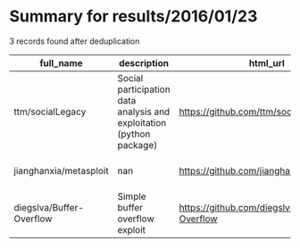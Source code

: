 
# Summary for results/2016/01/23
    
3 records found after deduplication

| full_name | description | html_url | matched_list | matched_count | pushed_at | size | stargazers_count | language | forks_count | vul_ids |
|--------------------------|----------------------------------------------------------------------|---------------------------------------------|----------------------------------|-----------------|---------------------------|--------|--------------------|------------|---------------|-----------|
| ttm/socialLegacy | Social participation data analysis and exploitation (python package) | https://github.com/ttm/socialLegacy | ['exploit'] | 1 | 2016-01-23 00:57:35+00:00 | 41690 | 3 | Python | 1 | [] |
| jianghanxia/metasploit | nan | https://github.com/jianghanxia/metasploit | ['metasploit module OR payload'] | 1 | 2016-01-23 09:56:27+00:00 | 0 | 0 | nan | 0 | [] |
| diegslva/Buffer-Overflow | Simple buffer overflow exploit | https://github.com/diegslva/Buffer-Overflow | ['exploit'] | 1 | 2016-01-23 15:22:59+00:00 | 1 | 0 | C | 0 | [] |
